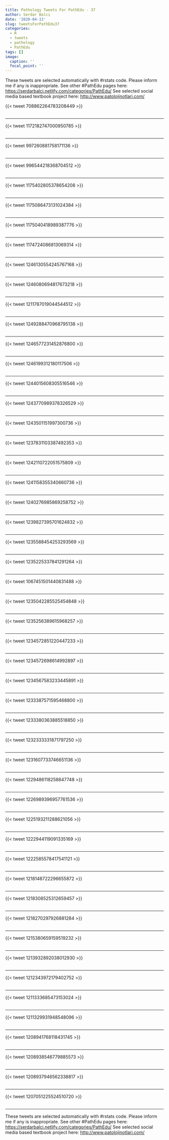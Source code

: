 ```yaml
---
title: Pathology Tweets For PathEdu - 37
author: Serdar Balci
date: '2020-04-13'
slug: tweetsForPathEdu37
categories:
  - R
  - tweets
  - pathology
  - PathEdu
tags: []
image:
  caption: ''
  focal_point: ''
---
```



These tweets are selected automatically with #rstats code. Please inform me if any is inappropriate.
See other #PathEdu pages here: https://serdarbalci.netlify.com/categories/PathEdu/ 
See selected social media based textbook project here: http://www.patolojinotlari.com/

{{< tweet 708862264783208449 >}}
<br>
<br>
<hr>
{{< tweet 1172182747000950785 >}}
<br>
<br>
<hr>
{{< tweet 997260881758171136 >}}
<br>
<br>
<hr>
{{< tweet 996544218368704512 >}}
<br>
<br>
<hr>
{{< tweet 1175402805378654208 >}}
<br>
<br>
<hr>
{{< tweet 1175086473131024384 >}}
<br>
<br>
<hr>
{{< tweet 1175040418989387776 >}}
<br>
<br>
<hr>
{{< tweet 1174724086813069314 >}}
<br>
<br>
<hr>
{{< tweet 1246130554245767168 >}}
<br>
<br>
<hr>
{{< tweet 1246080694817673218 >}}
<br>
<br>
<hr>
{{< tweet 1211787019044544512 >}}
<br>
<br>
<hr>
{{< tweet 1249288470968795138 >}}
<br>
<br>
<hr>
{{< tweet 1246577231452876800 >}}
<br>
<br>
<hr>
{{< tweet 1246199312180117506 >}}
<br>
<br>
<hr>
{{< tweet 1244015608305516546 >}}
<br>
<br>
<hr>
{{< tweet 1243770989378326529 >}}
<br>
<br>
<hr>
{{< tweet 1243501151997300736 >}}
<br>
<br>
<hr>
{{< tweet 1237831103387492353 >}}
<br>
<br>
<hr>
{{< tweet 1242110722051575809 >}}
<br>
<br>
<hr>
{{< tweet 1241158355340660736 >}}
<br>
<br>
<hr>
{{< tweet 1240276985869258752 >}}
<br>
<br>
<hr>
{{< tweet 1239827395701624832 >}}
<br>
<br>
<hr>
{{< tweet 1235588454253293569 >}}
<br>
<br>
<hr>
{{< tweet 1235225337841291264 >}}
<br>
<br>
<hr>
{{< tweet 1067451501440831488 >}}
<br>
<br>
<hr>
{{< tweet 1235042285525454848 >}}
<br>
<br>
<hr>
{{< tweet 1235256389615968257 >}}
<br>
<br>
<hr>
{{< tweet 1234572851220447233 >}}
<br>
<br>
<hr>
{{< tweet 1234572698614992897 >}}
<br>
<br>
<hr>
{{< tweet 1234567583233445891 >}}
<br>
<br>
<hr>
{{< tweet 1233387571595468800 >}}
<br>
<br>
<hr>
{{< tweet 1233380363885518850 >}}
<br>
<br>
<hr>
{{< tweet 1232333331871797250 >}}
<br>
<br>
<hr>
{{< tweet 1231607733746651136 >}}
<br>
<br>
<hr>
{{< tweet 1229486118258847748 >}}
<br>
<br>
<hr>
{{< tweet 1226989396957761536 >}}
<br>
<br>
<hr>
{{< tweet 1225193211288621056 >}}
<br>
<br>
<hr>
{{< tweet 1222944119091335169 >}}
<br>
<br>
<hr>
{{< tweet 1222585578417541121 >}}
<br>
<br>
<hr>
{{< tweet 1218148722296655872 >}}
<br>
<br>
<hr>
{{< tweet 1218308525312659457 >}}
<br>
<br>
<hr>
{{< tweet 1218270297926881284 >}}
<br>
<br>
<hr>
{{< tweet 1215380659159519232 >}}
<br>
<br>
<hr>
{{< tweet 1213932892038012930 >}}
<br>
<br>
<hr>
{{< tweet 1212343972179402752 >}}
<br>
<br>
<hr>
{{< tweet 1211333685473153024 >}}
<br>
<br>
<hr>
{{< tweet 1211329931948548096 >}}
<br>
<br>
<hr>
{{< tweet 1208941768118431745 >}}
<br>
<br>
<hr>
{{< tweet 1208938546779885573 >}}
<br>
<br>
<hr>
{{< tweet 1208937946562338817 >}}
<br>
<br>
<hr>
{{< tweet 1207051225524510720 >}}
<br>
<br>
<hr>


These tweets are selected automatically with #rstats code. Please inform me if any is inappropriate.
See other #PathEdu pages here: https://serdarbalci.netlify.com/categories/PathEdu/ 
See selected social media based textbook project here: http://www.patolojinotlari.com/
